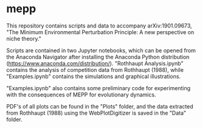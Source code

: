 # mepp
This repository contains scripts and data to accompany arXiv:1901.09673, "The Minimum Environmental Perturbation Principle: A new perspective on niche theory."

Scripts are contained in two Jupyter notebooks, which can be opened from the Anaconda Navigator after installing the Anaconda Python distribution (https://www.anaconda.com/distribution/). "Rothhaupt Analysis.ipynb" contains the analysis of competition data from Rothhaupt (1988), while "Examples.ipynb" contains the simulations and graphical illustrations. 

"Examples.ipynb" also contains some preliminary code for experimenting with the consequences of MEPP for evolutionary dynamics.

PDF's of all plots can be found in the "Plots" folder, and the data extracted from Rothhaupt (1988) using the WebPlotDigitizer is saved in the "Data" folder.
